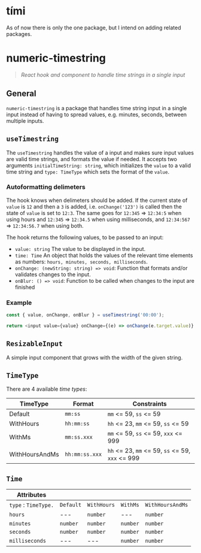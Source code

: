# tími

As of now there is only the one package, but I intend on adding related packages.

# numeric-timestring

> _React hook and component to handle time strings in a single input_

## General

`numeric-timestring` is a package that handles time string input in a single input instead of having to spread values, e.g. minutes, seconds, between multiple inputs.

## `useTimestring`

The `useTimestring` handles the value of a input and makes sure input values are valid time strings, and formats the value if needed. It accepts two arguments `initialTimeString: string`, which initializes the `value` to a valid time string and `type: TimeType` which sets the format of the `value`.

### Autoformatting delimeters

The hook knows when delimeters should be added. If the current state of `value` is `12` and then a `3` is added, i.e. `onChange('123')` is called then the state of `value` is set to `12:3`. The same goes for `12:345` => `12:34:5` when using hours and `12:345` => `12:34.5` when using milliseconds, and `12:34:567` => `12:34:56.7` when using both.

The hook returns the following values, to be passed to an input:

- `value: string` The value to be displayed in the input.
- `time: Time` An object that holds the values of the relevant time elements as numbers: `hours, minutes, seconds, milliseconds`.
- `onChange: (newString: string) => void`: Function that formats and/or validates changes to the input.
- `onBlur: () => void`: Function to be called when changes to the input are finished

### Example

```typescript
const { value, onChange, onBlur } = useTimestring('00:00');

return <input value={value} onChange={(e) => onChange(e.target.value)} onBlur={onBlur} />;
```

## `ResizableInput`

A simple input component that grows with the width of the given string.

## `TimeType`

There are 4 available _time types_:

| TimeType       | Format         | Constraints                                      |
| -------------- | -------------- | ------------------------------------------------ |
| Default        | `mm:ss`        | `mm` <= 59, `ss` <= 59                           |
| WithHours      | `hh:mm:ss`     | `hh` <= 23, `mm` <= 59, `ss` <= 59               |
| WithMs         | `mm:ss.xxx`    | `mm` <= 59, `ss` <= 59, `xxx` <= 999             |
| WithHoursAndMs | `hh:mm:ss.xxx` | `hh` <= 23, `mm` <= 59, `ss` <= 59, `xxx` <= 999 |

## `Time`

| Attributes           |           |             |          |                  |
| -------------------- | --------- | ----------- | -------- | ---------------- |
| `type` : `TimeType.` | `Default` | `WithHours` | `WithMs` | `WithHoursAndMs` |
| `hours`              | ---       | `number`    | ---      | `number`         |
| `minutes`            | `number`  | `number`    | `number` | `number`         |
| `seconds`            | `number`  | `number`    | `number` | `number`         |
| `milliseconds`       | ---       | ---         | `number` | `number`         |
